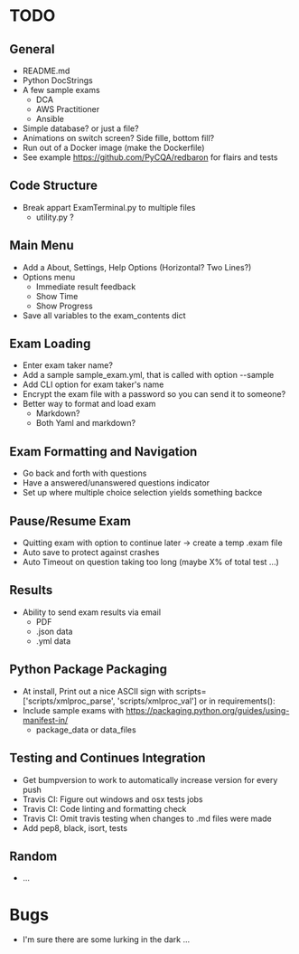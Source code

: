 # TODO 

## General
- README.md
- Python DocStrings
- A few sample exams
  - DCA
  - AWS Practitioner
  - Ansible
- Simple database? or just a file?
- Animations on switch screen?  Side fille, bottom fill?
- Run out of a Docker image (make the Dockerfile)
- See example https://github.com/PyCQA/redbaron for flairs and tests

## Code Structure
- Break appart ExamTerminal.py to multiple files
  - utility.py ?

## Main Menu
- Add a About, Settings, Help Options (Horizontal? Two Lines?)
- Options menu
  - Immediate result feedback
  - Show Time
  - Show Progress
- Save all variables to the exam_contents dict


## Exam Loading
- Enter exam taker name?
- Add a sample sample_exam.yml, that is called with option --sample
- Add CLI option for exam taker's name
- Encrypt the exam file with a password so you can send it to someone?
- Better way to format and load exam
  - Markdown?
  - Both Yaml and markdown?


## Exam Formatting and Navigation
- Go back and forth with questions
- Have a answered/unanswered questions indicator 
- Set up where multiple choice selection yields something backce


## Pause/Resume Exam
- Quitting exam with option to continue later -> create a temp .exam file
- Auto save to protect against crashes
- Auto Timeout on question taking too long (maybe X% of total test ...)


## Results
- Ability to send exam results via email
  - PDF
  - .json data
  - .yml data


## Python Package Packaging
- At install, Print out a nice ASCII sign with scripts=['scripts/xmlproc_parse', 'scripts/xmlproc_val'] or in requirements():
- Include sample exams with https://packaging.python.org/guides/using-manifest-in/
  - package_data  or  data_files

## Testing and Continues Integration
- Get bumpversion to work to automatically increase version for every push
- Travis CI: Figure out windows and osx tests jobs
- Travis CI: Code linting and formatting check
- Travis CI: Omit travis testing when changes to .md files were made
- Add pep8, black, isort, tests


## Random
- ...


# Bugs
- I'm sure there are some lurking in the dark ...

